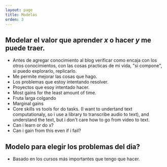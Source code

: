 ```yaml
---
layout: page
title: Modelos
orden: 3
---
```


<!--more-->


## Modelar el valor que aprender *x* o hacer *y* me puede traer.

- Antes de agregar conocimiento al blog verificar como encaja con los otros conocimientos, con las cosas practicas de mi vida, "si compone", si puedo explorarlo, replicarlo.
- Me permite mejorar las cosas que hago.
- Los problemas que estoy intentando resolver.
- Proyectos que esoy intentado hacer.
- Most gains for the least amount of time.
- Fruta larga colgando
- Marginal gains
- Core skills vs tools for do tasks. (I want to undertand text computationaly, so i use a library to transcribe audio to text), and understand the text, but i don't care how to go from video to text.
- Can i learn or do x?
- Can i gain from this even if i fail?

##  Modelo para elegir los problemas del dia?

- Basado en los cursos más importantes que tengo que hacer.
